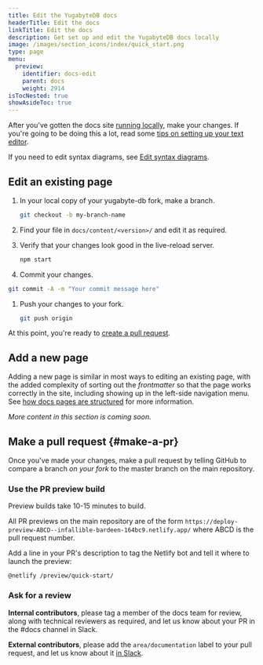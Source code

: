 ```yaml
---
title: Edit the YugabyteDB docs
headerTitle: Edit the docs
linkTitle: Edit the docs
description: Get set up and edit the YugabyteDB docs locally
image: /images/section_icons/index/quick_start.png
type: page
menu:
  preview:
    identifier: docs-edit
    parent: docs
    weight: 2914
isTocNested: true
showAsideToc: true
---
```


After you've gotten the docs site [running locally](../docs-build/), make your changes. If you're going to be doing this a lot, read some [tips on setting up your text editor](../docs-editor-setup/).

If you need to edit syntax diagrams, see [Edit syntax diagrams](../syntax-diagrams/).

## Edit an existing page

1. In your local copy of your yugabyte-db fork, make a branch.

    ```sh
    git checkout -b my-branch-name
    ```

1. Find your file in `docs/content/<version>/` and edit it as required.

1. Verify that your changes look good in the live-reload server.

    ```sh
    npm start
    ```

1. Commit your changes.

  ```sh
  git commit -A -m "Your commit message here"
  ```

1. Push your changes to your fork.

    ```sh
    git push origin
    ```

At this point, you're ready to [create a pull request](#make-a-pr).

## Add a new page

Adding a new page is similar in most ways to editing an existing page, with the added complexity of sorting out the _frontmatter_ so that the page works correctly in the site, including showing up in the left-side navigation menu. See [how docs pages are structured](../docs-page-structure/) for more information.

_More content in this section is coming soon._

## Make a pull request {#make-a-pr}

Once you've made your changes, make a pull request by telling GitHub to compare a branch _on your fork_ to the master branch on the main repository.

### Use the PR preview build

Preview builds take 10-15 minutes to build.

All PR previews on the main repository are of the form `https://deploy-preview-ABCD--infallible-bardeen-164bc9.netlify.app/` where ABCD is the pull request number.

Add a line in your PR's description to tag the Netlify bot and tell it where to launch the preview:

`@netlify /preview/quick-start/`

### Ask for a review

**Internal contributors**, please tag a member of the docs team for review, along with technical reviewers as required, and let us know about your PR in the #docs channel in Slack.

**External contributors**, please add the `area/documentation` label to your pull request, and let us know about it [in Slack](https://www.yugabyte.com/slack/).
